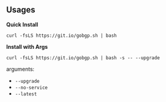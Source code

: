 ## Usages

**Quick Install**

```
curl -fsLS https://git.io/gobgp.sh | bash
```

**Install with Args**

```
curl -fsLS https://git.io/gobgp.sh | bash -s -- --upgrade
```

arguments:

- `--upgrade`
- `--no-service`
- `--latest`

